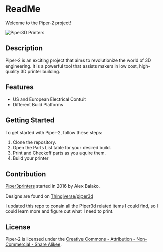 # ReadMe

Welcome to the Piper-2 project!

![Piper3D Printers](lineup,jpg)

## Description

Piper-2 is an exciting project that aims to revolutionize the world of 3D engineering. It is a powerful tool that assists makers in low cost, high-quality 3D printer building.

## Features

- US and European Electrical Contuit
- Different Build Platforms

## Getting Started

To get started with Piper-2, follow these steps:

1. Clone the repository.
2. Open the Parts List table for your desired build.
3. Print and Checkoff parts as you aquire them.
4. Build your printer

## Contribution

[Piper3printers](https://piper3dprinters.com/) started in 2016 by Alex Balako.

Designs are found on [Thingiverse/piper3d](https://www.thingiverse.com/piper3d/designs)

I updated this repo to conain all the Piper3d related items I could find, so I could learn more and figure out what I need to print.

## License

Piper-2 is licensed under the [Creative Commons - Attribution - Non-Commercial - Share Alikee](./LICENSE).
